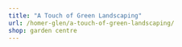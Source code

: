 ```yaml
---
title: "A Touch of Green Landscaping"
url: /homer-glen/a-touch-of-green-landscaping/
shop: garden centre
---
```

